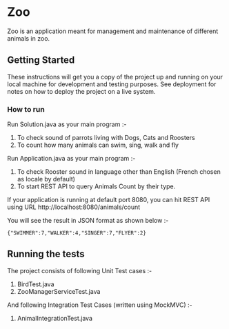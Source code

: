 # Zoo
Zoo is an application meant for management and maintenance of different animals in zoo.
## Getting Started
These instructions will get you a copy of the project up and running on your local machine for development and testing purposes. See deployment for notes on how to deploy the project on a live system.
### How to run
Run Solution.java as your main program :-

1)	To check sound of parrots living with Dogs, Cats and Roosters
2)	To count how many animals can swim, sing, walk and fly

Run Application.java as your main program :-

1)	To check Rooster sound in language other than English (French chosen as locale by default)
2)	To start REST API to query Animals Count by their type.

If your application is running at default port 8080, you can hit REST API using URL http://localhost:8080/animals/count

You will see the result in JSON format as shown below :-

	{"SWIMMER":7,"WALKER":4,"SINGER":7,"FLYER":2}
  
## Running the tests
The project consists of following Unit Test cases :-

1)	BirdTest.java
2)	ZooManagerServiceTest.java

And following Integration Test Cases (written using MockMVC) :-
1)	AnimalIntegrationTest.java




